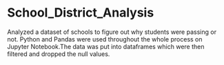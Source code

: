# School_District_Analysis

Analyzed a dataset of schools to figure out why students were passing or not. Python and Pandas were used throughout the whole process on Jupyter Notebook.The data was put into dataframes which were then filtered and dropped the null values.
